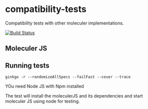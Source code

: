 # compatibility-tests

Compatibility tests with other moleculer implementations.

[![Build Status](https://cloud.drone.io/api/badges/moleculer-go/compatibility/status.svg)](https://cloud.drone.io/moleculer-go/compatibility)

## Moleculer JS

## Running tests
```
ginkgo -r --randomizeAllSpecs --failFast --cover --trace
```

YOu need Node JS with Npm installed

The test will install the moleculerJS and its dependencies and start moleculer JS using node for testing.